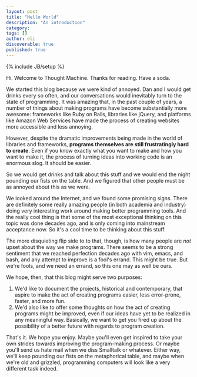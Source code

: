 ```yaml
---
layout: post
title: "Hello World"
description: "An introduction"
category: 
tags: []
author: eli
discoverable: true
published: true
---
```


{% include JB/setup %}

Hi. Welcome to Thought Machine. Thanks for reading. Have a soda.

We started this blog because we were kind of annoyed. Dan and I would get drinks every so often, and our conversations would inevitably turn to the state of programming. It was amazing that, in the past couple of years, a number of things about making programs have become substantially more awesome: frameworks like Ruby on Rails, libraries like jQuery, and platforms like Amazon Web Services have made the process of creating websites more accessible and less annoying. 

However, despite the dramatic improvements being made in the world of libraries and frameworks, **programs themselves are still frustratingly hard to create**. Even if you know exactly what you want to make and how you want to make it, the process of turning ideas into working code is an enormous slog. It should be easier.

So we would get drinks and talk about this stuff and we would end the night pounding our fists on the table. And we figured that other people must be as annoyed about this as we were.

We looked around the Internet, and we found some promising signs. There are definitely some really amazing people (in both academia and industry) doing very interesting work around making better programming tools. And the really cool thing is that some of the most exceptional thinking on this topic was done decades ago, and is only coming into mainstream acceptance now. So it's a cool time to be thinking about this stuff.

The more disquieting flip side to to that, though, is how many people are *not* upset about the way we make programs. There seems to be a strong sentiment that we reached perfection decades ago with vim, emacs, and bash, and any attempt to improve is a fool's errand. This might be true. But we're fools, and we need an errand, so this one may as well be ours.

We hope, then, that this blog might serve two purposes: 

1. We'd like to document the projects, historical and contemporary, that aspire to make the act of creating programs easier, less error-prone, faster, and more fun.
2. We'd also like to offer some thoughts on how the act of creating programs might be improved, even if our ideas have yet to be realized in any meaningful way. Basically, we want to get you fired up about the possibility of a better future with regards to program creation.

That's it. We hope you enjoy. Maybe you'll even get inspired to take your own strides towards improving the program-making process. Or maybe you'll send us hate mail when we diss Smalltalk or whatever. Either way, we'll keep pounding our fists on the metaphorical table, and maybe when we're old and grizzled, programming computers will look like a very different task indeed.